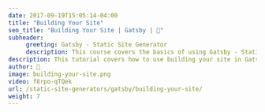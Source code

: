 ```yaml
---
date: 2017-09-19T15:05:14-04:00
title: "Building Your Site"
seo_title: "Building Your Site | Gatsby | 🦒"
subheader:
     greeting: Gatsby - Static Site Generator
     description: This course covers the basics of using Gatsby - Static Site Generator. Work your way through the videos/articles and I'll teach you everything you need to know to create a professional and scalable website or blog!
description: This tutorial covers how to use building your site in Gatsby -  Static Site Generator.
author: 🦒
image: building-your-site.png
video: f8rpo-qTQek
url: /static-site-generators/gatsby/building-your-site/
weight: 7
---
```

